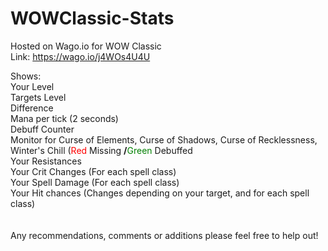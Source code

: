 # WOWClassic-Stats<br>
Hosted on Wago.io for WOW Classic<br>
Link: https://wago.io/j4WOs4U4U<br>

Shows:<br>
Your Level<br>
Targets Level<br>
Difference<br>
Mana per tick (2 seconds)<br>
Debuff Counter<br>
Monitor for Curse of Elements, Curse of Shadows, Curse of Recklessness, Winter's Chill (<font color="red">Red</font> Missing <b>/</b><font color="green">Green</font> Debuffed<br>
Your Resistances<br>
Your Crit Changes (For each spell class)<br>
Your Spell Damage (For each spell class)<br>
Your Hit chances (Changes depending on your target, and for each spell class)<br>
<br><br>
Any recommendations, comments or additions please feel free to help out!<br>
